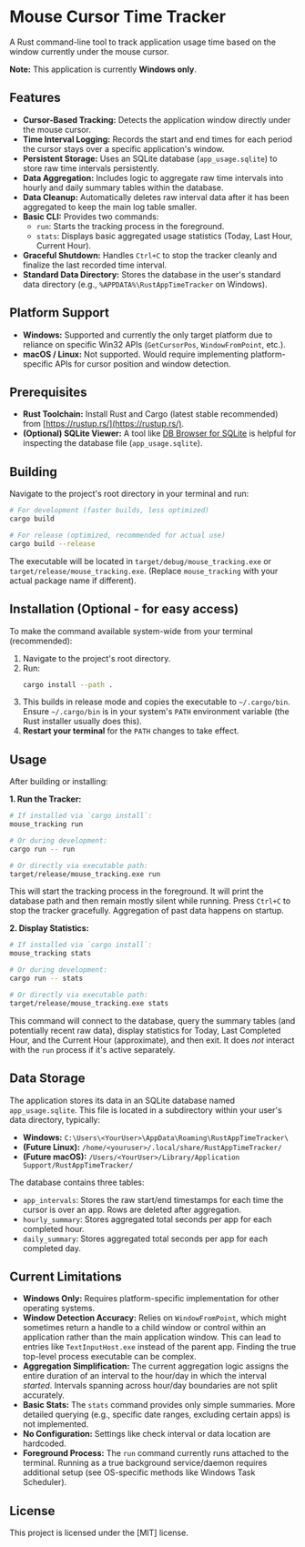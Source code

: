 # Mouse Cursor Time Tracker

A Rust command-line tool to track application usage time based on the window currently under the mouse cursor.

**Note:** This application is currently **Windows only**.

## Features

*   **Cursor-Based Tracking:** Detects the application window directly under the mouse cursor.
*   **Time Interval Logging:** Records the start and end times for each period the cursor stays over a specific application's window.
*   **Persistent Storage:** Uses an SQLite database (`app_usage.sqlite`) to store raw time intervals persistently.
*   **Data Aggregation:** Includes logic to aggregate raw time intervals into hourly and daily summary tables within the database.
*   **Data Cleanup:** Automatically deletes raw interval data after it has been aggregated to keep the main log table smaller.
*   **Basic CLI:** Provides two commands:
    *   `run`: Starts the tracking process in the foreground.
    *   `stats`: Displays basic aggregated usage statistics (Today, Last Hour, Current Hour).
*   **Graceful Shutdown:** Handles `Ctrl+C` to stop the tracker cleanly and finalize the last recorded time interval.
*   **Standard Data Directory:** Stores the database in the user's standard data directory (e.g., `%APPDATA%\RustAppTimeTracker` on Windows).

## Platform Support

*   **Windows:** Supported and currently the only target platform due to reliance on specific Win32 APIs (`GetCursorPos`, `WindowFromPoint`, etc.).
*   **macOS / Linux:** Not supported. Would require implementing platform-specific APIs for cursor position and window detection.

## Prerequisites

*   **Rust Toolchain:** Install Rust and Cargo (latest stable recommended) from [https://rustup.rs/](https://rustup.rs/).
*   **(Optional) SQLite Viewer:** A tool like [DB Browser for SQLite](https://sqlitebrowser.org/) is helpful for inspecting the database file (`app_usage.sqlite`).

## Building

Navigate to the project's root directory in your terminal and run:

```bash
# For development (faster builds, less optimized)
cargo build

# For release (optimized, recommended for actual use)
cargo build --release
```

The executable will be located in `target/debug/mouse_tracking.exe` or `target/release/mouse_tracking.exe`. (Replace `mouse_tracking` with your actual package name if different).

## Installation (Optional - for easy access)

To make the command available system-wide from your terminal (recommended):

1.  Navigate to the project's root directory.
2.  Run:
    ```bash
    cargo install --path .
    ```
3.  This builds in release mode and copies the executable to `~/.cargo/bin`. Ensure `~/.cargo/bin` is in your system's `PATH` environment variable (the Rust installer usually does this).
4.  **Restart your terminal** for the `PATH` changes to take effect.

## Usage

After building or installing:

**1. Run the Tracker:**

```bash
# If installed via `cargo install`:
mouse_tracking run

# Or during development:
cargo run -- run

# Or directly via executable path:
target/release/mouse_tracking.exe run
```

This will start the tracking process in the foreground. It will print the database path and then remain mostly silent while running. Press `Ctrl+C` to stop the tracker gracefully. Aggregation of past data happens on startup.

**2. Display Statistics:**

```bash
# If installed via `cargo install`:
mouse_tracking stats

# Or during development:
cargo run -- stats

# Or directly via executable path:
target/release/mouse_tracking.exe stats
```

This command will connect to the database, query the summary tables (and potentially recent raw data), display statistics for Today, Last Completed Hour, and the Current Hour (approximate), and then exit. It does *not* interact with the `run` process if it's active separately.

## Data Storage

The application stores its data in an SQLite database named `app_usage.sqlite`. This file is located in a subdirectory within your user's data directory, typically:

*   **Windows:** `C:\Users\<YourUser>\AppData\Roaming\RustAppTimeTracker\`
*   **(Future Linux):** `/home/<youruser>/.local/share/RustAppTimeTracker/`
*   **(Future macOS):** `/Users/<YourUser>/Library/Application Support/RustAppTimeTracker/`

The database contains three tables:
*   `app_intervals`: Stores the raw start/end timestamps for each time the cursor is over an app. Rows are deleted after aggregation.
*   `hourly_summary`: Stores aggregated total seconds per app for each completed hour.
*   `daily_summary`: Stores aggregated total seconds per app for each completed day.

## Current Limitations

*   **Windows Only:** Requires platform-specific implementation for other operating systems.
*   **Window Detection Accuracy:** Relies on `WindowFromPoint`, which might sometimes return a handle to a child window or control within an application rather than the main application window. This can lead to entries like `TextInputHost.exe` instead of the parent app. Finding the true top-level process executable can be complex.
*   **Aggregation Simplification:** The current aggregation logic assigns the entire duration of an interval to the hour/day in which the interval *started*. Intervals spanning across hour/day boundaries are not split accurately.
*   **Basic Stats:** The `stats` command provides only simple summaries. More detailed querying (e.g., specific date ranges, excluding certain apps) is not implemented.
*   **No Configuration:** Settings like check interval or data location are hardcoded.
*   **Foreground Process:** The `run` command currently runs attached to the terminal. Running as a true background service/daemon requires additional setup (see OS-specific methods like Windows Task Scheduler).

## License

This project is licensed under the [MIT] license. 